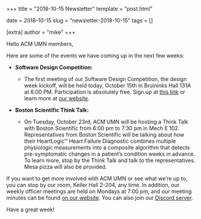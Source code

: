 +++
title = "2018-10-15 Newsletter"
template = "post.html"

date = 2018-10-15
slug = "newsletter-2018-10-15"
tags = []

[extra]
author = "mike"
+++

<!-- more -->

Hello ACM UMN members,

Here are some of the events we have coming up in the next few weeks:
 
 - **Software Design Competition:**
   - The first meeting of our Software Design Competition, the design week kickoff, will be held today, October 15th in Bruininks Hall 131A at 6:00 PM. Participation is absolutely free. Sign up at [this link](https://z.umn.edu/sdcf18) or learn more at [our website](https://acm.umn.edu/events).

 - **Boston Scientific Think Talk:**
   - On Tuesday, October 23rd, ACM UMN will be hosting a Think Talk with Boston Scientific from 6:00 pm to 7:30 pm in Mech E 102. Representatives from Boston Scientific will be talking about how their HeartLogic™ Heart Failure Diagnostic combines multiple physiologic measurements into a composite algorithm that detects pre-symptomatic changes in a patient’s condition weeks in advance. To learn more, stop by the Think Talk and talk to the representatives. Mesa pizza will also be provided.

If you want to get more involved with ACM UMN or see what we’re up to, you can stop by our room, Keller Hall 2-204, any time. In addition, our weekly officer meetings are held on Mondays at 7:00 pm, and our meeting minutes can be found [on our website](https://acm.umn.edu/meeting-minutes). You can also join our [Discord server](https://z.umn.edu/acm-discord).

Have a great week!

